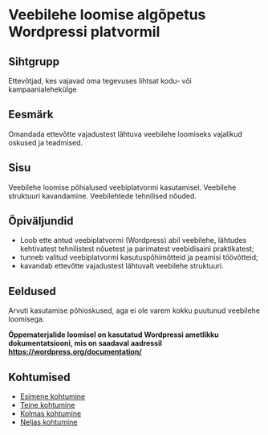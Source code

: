 # Veebilehe loomise algõpetus Wordpressi platvormil

## Sihtgrupp

Ettevõtjad, kes vajavad oma tegevuses lihtsat kodu- või kampaanialehekülge

## Eesmärk

Omandada ettevõtte vajadustest lähtuva veebilehe loomiseks vajalikud oskused ja teadmised.

## Sisu

Veebilehe loomise põhialused veebiplatvormi kasutamisel. Veebilehe struktuuri kavandamine. Veebilehtede tehnilised nõuded.

## Õpiväljundid

- Loob ette antud veebiplatvormi (Wordpress) abil veebilehe, lähtudes kehtivatest tehnilistest nõuetest ja parimatest veebidisaini praktikatest;
- tunneb valitud veebiplatvormi kasutuspõhimõtteid ja peamisi töövõtteid;
- kavandab ettevõtte vajadustest lähtuvalt veebilehe struktuuri.

## Eeldused

Arvuti kasutamise põhioskused, aga ei ole varem kokku puutunud veebilehe loomisega.


**Õppematerjalide loomisel on kasutatud Wordpressi ametlikku dokumentatsiooni, mis on saadaval aadressil https://wordpress.org/documentation/**

## Kohtumised

- [Esimene kohtumine](lessons/lesson_01/about.md)
- [Teine kohtumine](lessons/lesson_02/about.md)
- [Kolmas kohtumine](lessons/lesson_03/about.md)
- [Neljas kohtumine](lessons/lesson_04/about.md)
